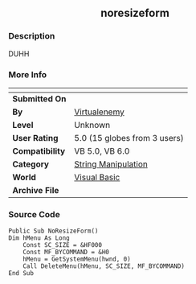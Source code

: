 ﻿<div align="center">

## noresizeform


</div>

### Description

DUHH
 
### More Info
 


<span>             |<span>
---                |---
**Submitted On**   |
**By**             |[Virtualenemy](https://github.com/Planet-Source-Code/PSCIndex/blob/master/ByAuthor/virtualenemy.md)
**Level**          |Unknown
**User Rating**    |5.0 (15 globes from 3 users)
**Compatibility**  |VB 5\.0, VB 6\.0
**Category**       |[String Manipulation](https://github.com/Planet-Source-Code/PSCIndex/blob/master/ByCategory/string-manipulation__1-5.md)
**World**          |[Visual Basic](https://github.com/Planet-Source-Code/PSCIndex/blob/master/ByWorld/visual-basic.md)
**Archive File**   |[](https://github.com/Planet-Source-Code/virtualenemy-noresizeform__1-1573/archive/master.zip)





### Source Code

```
Public Sub NoResizeForm()
Dim hMenu As Long
    Const SC_SIZE = &HF000
    Const MF_BYCOMMAND = &H0
    hMenu = GetSystemMenu(hwnd, 0)
    Call DeleteMenu(hMenu, SC_SIZE, MF_BYCOMMAND)
End Sub
```

